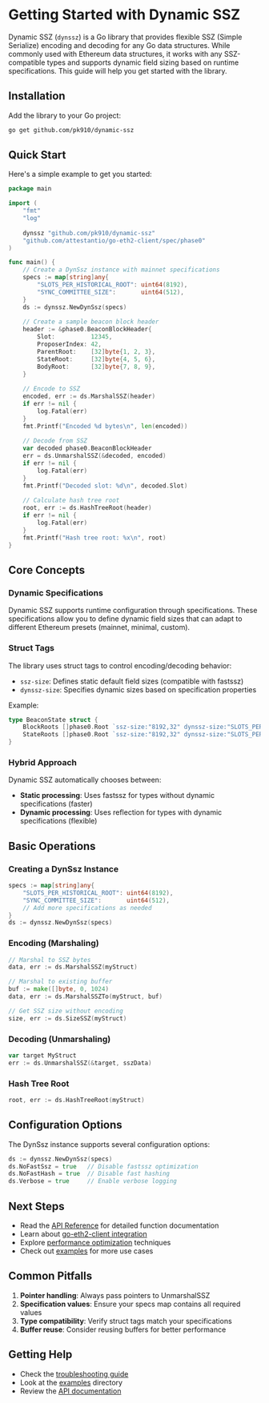 # Getting Started with Dynamic SSZ

Dynamic SSZ (`dynssz`) is a Go library that provides flexible SSZ (Simple Serialize) encoding and decoding for any Go data structures. While commonly used with Ethereum data structures, it works with any SSZ-compatible types and supports dynamic field sizing based on runtime specifications. This guide will help you get started with the library.

## Installation

Add the library to your Go project:

```bash
go get github.com/pk910/dynamic-ssz
```

## Quick Start

Here's a simple example to get you started:

```go
package main

import (
    "fmt"
    "log"
    
    dynssz "github.com/pk910/dynamic-ssz"
    "github.com/attestantio/go-eth2-client/spec/phase0"
)

func main() {
    // Create a DynSsz instance with mainnet specifications
    specs := map[string]any{
        "SLOTS_PER_HISTORICAL_ROOT": uint64(8192),
        "SYNC_COMMITTEE_SIZE":       uint64(512),
    }
    ds := dynssz.NewDynSsz(specs)
    
    // Create a sample beacon block header
    header := &phase0.BeaconBlockHeader{
        Slot:          12345,
        ProposerIndex: 42,
        ParentRoot:    [32]byte{1, 2, 3},
        StateRoot:     [32]byte{4, 5, 6},
        BodyRoot:      [32]byte{7, 8, 9},
    }
    
    // Encode to SSZ
    encoded, err := ds.MarshalSSZ(header)
    if err != nil {
        log.Fatal(err)
    }
    fmt.Printf("Encoded %d bytes\n", len(encoded))
    
    // Decode from SSZ
    var decoded phase0.BeaconBlockHeader
    err = ds.UnmarshalSSZ(&decoded, encoded)
    if err != nil {
        log.Fatal(err)
    }
    fmt.Printf("Decoded slot: %d\n", decoded.Slot)
    
    // Calculate hash tree root
    root, err := ds.HashTreeRoot(header)
    if err != nil {
        log.Fatal(err)
    }
    fmt.Printf("Hash tree root: %x\n", root)
}
```

## Core Concepts

### Dynamic Specifications

Dynamic SSZ supports runtime configuration through specifications. These specifications allow you to define dynamic field sizes that can adapt to different Ethereum presets (mainnet, minimal, custom).

### Struct Tags

The library uses struct tags to control encoding/decoding behavior:

- `ssz-size`: Defines static default field sizes (compatible with fastssz)
- `dynssz-size`: Specifies dynamic sizes based on specification properties

Example:
```go
type BeaconState struct {
    BlockRoots []phase0.Root `ssz-size:"8192,32" dynssz-size:"SLOTS_PER_HISTORICAL_ROOT,32"`
    StateRoots []phase0.Root `ssz-size:"8192,32" dynssz-size:"SLOTS_PER_HISTORICAL_ROOT,32"`
}
```

### Hybrid Approach

Dynamic SSZ automatically chooses between:
- **Static processing**: Uses fastssz for types without dynamic specifications (faster)
- **Dynamic processing**: Uses reflection for types with dynamic specifications (flexible)

## Basic Operations

### Creating a DynSsz Instance

```go
specs := map[string]any{
    "SLOTS_PER_HISTORICAL_ROOT": uint64(8192),
    "SYNC_COMMITTEE_SIZE":       uint64(512),
    // Add more specifications as needed
}
ds := dynssz.NewDynSsz(specs)
```

### Encoding (Marshaling)

```go
// Marshal to SSZ bytes
data, err := ds.MarshalSSZ(myStruct)

// Marshal to existing buffer
buf := make([]byte, 0, 1024)
data, err := ds.MarshalSSZTo(myStruct, buf)

// Get SSZ size without encoding
size, err := ds.SizeSSZ(myStruct)
```

### Decoding (Unmarshaling)

```go
var target MyStruct
err := ds.UnmarshalSSZ(&target, sszData)
```

### Hash Tree Root

```go
root, err := ds.HashTreeRoot(myStruct)
```

## Configuration Options

The DynSsz instance supports several configuration options:

```go
ds := dynssz.NewDynSsz(specs)
ds.NoFastSsz = true   // Disable fastssz optimization
ds.NoFastHash = true  // Disable fast hashing
ds.Verbose = true     // Enable verbose logging
```

## Next Steps

- Read the [API Reference](api-reference.md) for detailed function documentation
- Learn about [go-eth2-client integration](go-eth2-client-integration.md)
- Explore [performance optimization](performance.md) techniques
- Check out [examples](../examples/) for more use cases

## Common Pitfalls

1. **Pointer handling**: Always pass pointers to UnmarshalSSZ
2. **Specification values**: Ensure your specs map contains all required values
3. **Type compatibility**: Verify struct tags match your specifications
4. **Buffer reuse**: Consider reusing buffers for better performance

## Getting Help

- Check the [troubleshooting guide](troubleshooting.md)
- Look at the [examples](../examples/) directory
- Review the [API documentation](api-reference.md)